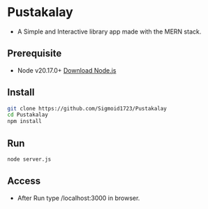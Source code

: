 # Pustakalay

- A Simple and Interactive library app made with the MERN stack.

## Prerequisite

- Node v20.17.0+ [Download Node.js](https://nodejs.org/en/download/package-manager)

## Install

```bash
git clone https://github.com/Sigmoid1723/Pustakalay
cd Pustakalay
npm install
```

## Run

```bash
node server.js
```

## Access

- After Run type /localhost:3000 in browser.
